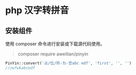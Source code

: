 # php 汉字转拼音
## 安装组件
使用 composer 命令进行安装或下载源代码使用。
> composer require aweitian/pinyin
>

```php
PinYin::convert('占/位/符-为-空abc edf', 'first', '', '')
//zwfwkabcedf
```
